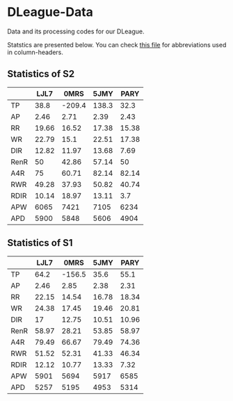 # DLeague-Data

Data and its processing codes for our DLeague.

Statstics are presented below. You can check [this file](./docs/abbr_reference.md) for abbreviations used in column-headers.

## Statistics of S2

|      |    LJL7 |    0MRS |    5JMY |    PARY |
|------|---------|---------|---------|---------|
| TP   |   38.8  | -209.4  |  138.3  |   32.3  |
| AP   |    2.46 |    2.71 |    2.39 |    2.43 |
| RR   |   19.66 |   16.52 |   17.38 |   15.38 |
| WR   |   22.79 |   15.1  |   22.51 |   17.38 |
| DIR  |   12.82 |   11.97 |   13.68 |    7.69 |
| RenR |   50    |   42.86 |   57.14 |   50    |
| A4R  |   75    |   60.71 |   82.14 |   82.14 |
| RWR  |   49.28 |   37.93 |   50.82 |   40.74 |
| RDIR |   10.14 |   18.97 |   13.11 |    3.7  |
| APW  | 6065    | 7421    | 7105    | 6234    |
| APD  | 5900    | 5848    | 5606    | 4904    |

## Statistics of S1

|      |    LJL7 |    0MRS |    5JMY |    PARY |
|------|---------|---------|---------|---------|
| TP   |   64.2  | -156.5  |   35.6  |   55.1  |
| AP   |    2.46 |    2.85 |    2.38 |    2.31 |
| RR   |   22.15 |   14.54 |   16.78 |   18.34 |
| WR   |   24.38 |   17.45 |   19.46 |   20.81 |
| DIR  |   17    |   12.75 |   10.51 |   10.96 |
| RenR |   58.97 |   28.21 |   53.85 |   58.97 |
| A4R  |   79.49 |   66.67 |   79.49 |   74.36 |
| RWR  |   51.52 |   52.31 |   41.33 |   46.34 |
| RDIR |   12.12 |   10.77 |   13.33 |    7.32 |
| APW  | 5901    | 5694    | 5917    | 6585    |
| APD  | 5257    | 5195    | 4953    | 5314    |
